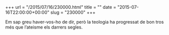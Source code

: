 +++
url = "/2015/07/16/230000.html"
title = ""
date = "2015-07-16T22:00:00+00:00"
slug = "230000"
+++

Em sap greu haver-vos-ho de dir, però la teologia ha progressat de bon tros més que l’ateisme els darrers segles.

